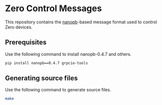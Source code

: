 # Zero Control Messages

This repository contains the [nanopb](https://github.com/nanopb/nanopb)-based message format used to control Zero devices.

## Prerequisites
Use the following command to install nanopb-0.4.7 and others.
```bash
pip install nanopb==0.4.7 grpcio-tools
```

## Generating source files
Use the following command to generate source files.
```bash
make
```
